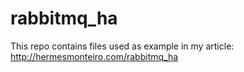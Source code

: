 # rabbitmq_ha

This repo contains files used as example in my article: http://hermesmonteiro.com/rabbitmq_ha

